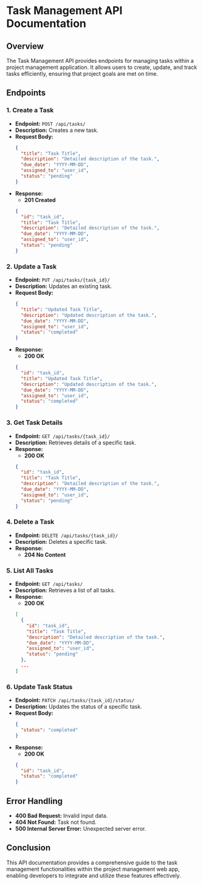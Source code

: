 # Task Management API Documentation

## Overview
The Task Management API provides endpoints for managing tasks within a project management application. It allows users to create, update, and track tasks efficiently, ensuring that project goals are met on time.

## Endpoints

### 1. Create a Task
- **Endpoint:** `POST /api/tasks/`
- **Description:** Creates a new task.
- **Request Body:**
  ```json
  {
    "title": "Task Title",
    "description": "Detailed description of the task.",
    "due_date": "YYYY-MM-DD",
    "assigned_to": "user_id",
    "status": "pending"
  }
  ```
- **Response:**
  - **201 Created**
  ```json
  {
    "id": "task_id",
    "title": "Task Title",
    "description": "Detailed description of the task.",
    "due_date": "YYYY-MM-DD",
    "assigned_to": "user_id",
    "status": "pending"
  }
  ```

### 2. Update a Task
- **Endpoint:** `PUT /api/tasks/{task_id}/`
- **Description:** Updates an existing task.
- **Request Body:**
  ```json
  {
    "title": "Updated Task Title",
    "description": "Updated description of the task.",
    "due_date": "YYYY-MM-DD",
    "assigned_to": "user_id",
    "status": "completed"
  }
  ```
- **Response:**
  - **200 OK**
  ```json
  {
    "id": "task_id",
    "title": "Updated Task Title",
    "description": "Updated description of the task.",
    "due_date": "YYYY-MM-DD",
    "assigned_to": "user_id",
    "status": "completed"
  }
  ```

### 3. Get Task Details
- **Endpoint:** `GET /api/tasks/{task_id}/`
- **Description:** Retrieves details of a specific task.
- **Response:**
  - **200 OK**
  ```json
  {
    "id": "task_id",
    "title": "Task Title",
    "description": "Detailed description of the task.",
    "due_date": "YYYY-MM-DD",
    "assigned_to": "user_id",
    "status": "pending"
  }
  ```

### 4. Delete a Task
- **Endpoint:** `DELETE /api/tasks/{task_id}/`
- **Description:** Deletes a specific task.
- **Response:**
  - **204 No Content**

### 5. List All Tasks
- **Endpoint:** `GET /api/tasks/`
- **Description:** Retrieves a list of all tasks.
- **Response:**
  - **200 OK**
  ```json
  [
    {
      "id": "task_id",
      "title": "Task Title",
      "description": "Detailed description of the task.",
      "due_date": "YYYY-MM-DD",
      "assigned_to": "user_id",
      "status": "pending"
    },
    ...
  ]
  ```

### 6. Update Task Status
- **Endpoint:** `PATCH /api/tasks/{task_id}/status/`
- **Description:** Updates the status of a specific task.
- **Request Body:**
  ```json
  {
    "status": "completed"
  }
  ```
- **Response:**
  - **200 OK**
  ```json
  {
    "id": "task_id",
    "status": "completed"
  }
  ```

## Error Handling
- **400 Bad Request:** Invalid input data.
- **404 Not Found:** Task not found.
- **500 Internal Server Error:** Unexpected server error.

## Conclusion
This API documentation provides a comprehensive guide to the task management functionalities within the project management web app, enabling developers to integrate and utilize these features effectively.